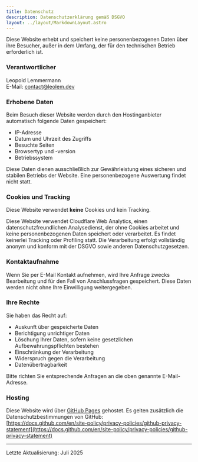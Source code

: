 ```yaml
---
title: Datenschutz
description: Datenschutzerklärung gemäß DSGVO
layout: ../layout/MarkdownLayout.astro
---
```


Diese Website erhebt und speichert keine personenbezogenen Daten über ihre Besucher, außer in dem Umfang, der für den technischen Betrieb erforderlich ist.

### Verantwortlicher
Leopold Lemmermann  
E-Mail: [contact@leolem.dev](mailto:contact@leolem.dev)

### Erhobene Daten
Beim Besuch dieser Website werden durch den Hostinganbieter automatisch folgende Daten gespeichert:
- IP-Adresse
- Datum und Uhrzeit des Zugriffs
- Besuchte Seiten
- Browsertyp und -version
- Betriebssystem

Diese Daten dienen ausschließlich zur Gewährleistung eines sicheren und stabilen Betriebs der Website. Eine personenbezogene Auswertung findet nicht statt.

### Cookies und Tracking
Diese Website verwendet **keine** Cookies und kein Tracking.

Diese Website verwendet Cloudflare Web Analytics, einen datenschutzfreundlichen Analysedienst, der ohne Cookies arbeitet und keine personenbezogenen Daten speichert oder verarbeitet. Es findet keinerlei Tracking oder Profiling statt. Die Verarbeitung erfolgt vollständig anonym und konform mit der DSGVO sowie anderen Datenschutzgesetzen.

### Kontaktaufnahme
Wenn Sie per E-Mail Kontakt aufnehmen, wird Ihre Anfrage zwecks Bearbeitung und für den Fall von Anschlussfragen gespeichert. Diese Daten werden nicht ohne Ihre Einwilligung weitergegeben.

### Ihre Rechte
Sie haben das Recht auf:
- Auskunft über gespeicherte Daten
- Berichtigung unrichtiger Daten
- Löschung Ihrer Daten, sofern keine gesetzlichen Aufbewahrungspflichten bestehen
- Einschränkung der Verarbeitung
- Widerspruch gegen die Verarbeitung
- Datenübertragbarkeit

Bitte richten Sie entsprechende Anfragen an die oben genannte E-Mail-Adresse.

### Hosting
Diese Website wird über [GitHub Pages](https://pages.github.com/) gehostet. Es gelten zusätzlich die Datenschutzbestimmungen von GitHub:  
[https://docs.github.com/en/site-policy/privacy-policies/github-privacy-statement](https://docs.github.com/en/site-policy/privacy-policies/github-privacy-statement)

---

Letzte Aktualisierung: Juli 2025